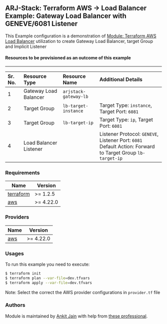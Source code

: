 ## ARJ-Stack: Terraform AWS -> Load Balancer Example: Gateway Load Balancer with GENEVE/6081 Listener

This Example configuration is a demonstration of [Module: Terraform AWS Load Balancer](https://github.com/arjstack/terraform-aws-load-balancer) utilization to create Gateway Load Balancer, target Group and Implicit Listener

#### Resources to be provisioned as an outcome of this example
---

| Sr. No. | Resource Type | Resource Name | Additional Details |
|:------|:------|:------|:------|
| 1 | Gateway Load Balancer | `arjstack-gateway-lb` |  |
| 2 | Target Group | `lb-target-instance` | Target Type: `instance`, Target Port: `6081` |
| 3 | Target Group | `lb-target-ip` | Target Type: `ip`, Target Port: `6081` |
| 4 | Load Balancer Listener |  | Listener Protocol: `GENEVE`, Listener Port: `6081`<br>Default Action: Forward to Target Group `lb-target-ip`  |

### Requirements

| Name | Version |
|------|---------|
| <a name="requirement_terraform"></a> [terraform](#requirement\_terraform) | >= 1.2.5 |
| <a name="requirement_aws"></a> [aws](#requirement\_aws) | >= 4.22.0 |

### Providers

| Name | Version |
|------|---------|
| <a name="provider_aws"></a> [aws](#provider\_aws) | >= 4.22.0 |

### Usages

To run this example you need to execute:

```bash
$ terraform init
$ terraform plan --var-file=dev.tfvars
$ terraform apply --var-file=dev.tfvars
```

Note: Select the correct the AWS provider configurations in `provider.tf` file

### Authors

Module is maintained by [Ankit Jain](https://github.com/ankit-jn) with help from [these professional](https://github.com/arjstack/terraform-aws-examples/graphs/contributors).